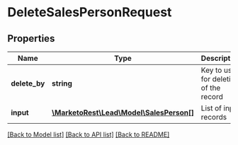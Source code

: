 # DeleteSalesPersonRequest

## Properties
Name | Type | Description | Notes
------------ | ------------- | ------------- | -------------
**delete_by** | **string** | Key to use for deletion of the record | [optional] 
**input** | [**\MarketoRest\Lead\Model\SalesPerson[]**](SalesPerson.md) | List of input records | 

[[Back to Model list]](../README.md#documentation-for-models) [[Back to API list]](../README.md#documentation-for-api-endpoints) [[Back to README]](../README.md)


